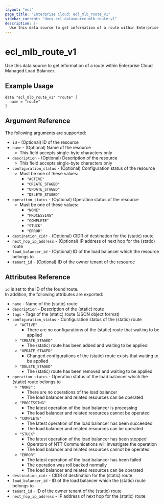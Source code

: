 ```yaml
---
layout: "ecl"
page_title: "Enterprise Cloud: ecl_mlb_route_v1"
sidebar_current: "docs-ecl-datasource-mlb-route-v1"
description: |-
  Use this data source to get information of a route within Enterprise Cloud Managed Load Balancer.
---
```


# ecl\_mlb\_route\_v1

Use this data source to get information of a route within Enterprise Cloud Managed Load Balancer.

## Example Usage

```hcl
data "ecl_mlb_route_v1" "route" {
  name = "route"
}
```

## Argument Reference

The following arguments are supported:

* `id` - (Optional) ID of the resource
* `name` - (Optional) Name of the resource
    * This field accepts single-byte characters only
* `description` - (Optional) Description of the resource
    * This field accepts single-byte characters only
* `configuration_status` - (Optional) Configuration status of the resource
    * Must be one of these values:
        * `"ACTIVE"`
        * `"CREATE_STAGED"`
        * `"UPDATE_STAGED"`
        * `"DELETE_STAGED"`
* `operation_status` - (Optional) Operation status of the resource
    * Must be one of these values:
        * `"NONE"`
        * `"PROCESSING"`
        * `"COMPLETE"`
        * `"STUCK"`
        * `"ERROR"`
* `destination_cidr` - (Optional) CIDR of destination for the (static) route
* `next_hop_ip_address` - (Optional) IP address of next hop for the (static) route
* `load_balancer_id` - (Optional) ID of the load balancer which the resource belongs to
* `tenant_id` - (Optional) ID of the owner tenant of the resource

## Attributes Reference

`id` is set to the ID of the found route.<br>
In addition, the following attributes are exported:

* `name` - Name of the (static) route
* `description` - Description of the (static) route
* `tags` - Tags of the (static) route (JSON object format)
* `configuration_status` - Configuration status of the (static) route
    * `"ACTIVE"`
        * There are no configurations of the (static) route that waiting to be applied
    * `"CREATE_STAGED"`
        * The (static) route has been added and waiting to be applied
    * `"UPDATE_STAGED"`
        * Changed configurations of the (static) route exists that waiting to be applied
    * `"DELETE_STAGED"`
        * The (static) route has been removed and waiting to be applied
* `operation_status` - Operation status of the load balancer which the (static) route belongs to
    * `"NONE"` :
        * There are no operations of the load balancer
        * The load balancer and related resources can be operated
    * `"PROCESSING"`
        * The latest operation of the load balancer is processing
        * The load balancer and related resources cannot be operated
    * `"COMPLETE"`
        * The latest operation of the load balancer has been succeeded
        * The load balancer and related resources can be operated
    * `"STUCK"`
        * The latest operation of the load balancer has been stopped
        * Operators of NTT Communications will investigate the operation
        * The load balancer and related resources cannot be operated
    * `"ERROR"`
        * The latest operation of the load balancer has been failed
        * The operation was roll backed normally
        * The load balancer and related resources can be operated
* `destination_cidr` - CIDR of destination for the (static) route
* `load_balancer_id` - ID of the load balancer which the (static) route belongs to
* `tenant_id` - ID of the owner tenant of the (static) route
* `next_hop_ip_address` - IP address of next hop for the (static) route
